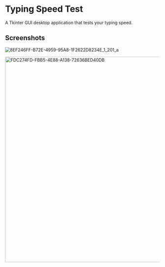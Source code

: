 
# Typing Speed Test

A Tkinter GUI desktop application that tests your typing speed.


## Screenshots
![8EF246FF-B72E-4959-95A8-1F2622D8234E_1_201_a](https://github.com/user-attachments/assets/509a89a0-eb40-4f15-817b-448d1bb7f593)


<img width="671" alt="FDC274FD-FBB5-4E88-A138-72636BED40DB" src="https://github.com/user-attachments/assets/84e26450-e7c7-4d8f-8c74-2ad81d15c254">


